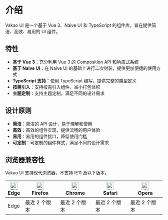 # 介绍

Vakao UI 是一个基于 Vue 3、Naive UI 和 TypeScript 的组件库，旨在提供简洁、高效、易用的 UI 组件。

## 特性

- **基于 Vue 3**：充分利用 Vue 3 的 Composition API 和响应式系统
- **基于 Naive UI**：在 Naive UI 的基础上进行二次封装，提供更加便捷的使用方式
- **TypeScript 支持**：使用 TypeScript 编写，提供完整的类型定义
- **按需引入**：支持按需引入组件，减小打包体积
- **主题定制**：支持主题定制，满足不同的设计需求

## 设计原则

- **简洁**：简洁的 API 设计，易于理解和使用
- **高效**：高效的组件实现，提供流畅的用户体验
- **易用**：易用的组件接口，降低使用门槛
- **可定制**：可定制的组件样式，满足不同的设计需求

## 浏览器兼容性

Vakao UI 支持现代浏览器，不支持 IE11 及以下版本。

| <img src="https://raw.githubusercontent.com/alrra/browser-logos/master/src/edge/edge_48x48.png" alt="Edge" width="24px" height="24px" /><br>Edge | <img src="https://raw.githubusercontent.com/alrra/browser-logos/master/src/firefox/firefox_48x48.png" alt="Firefox" width="24px" height="24px" /><br>Firefox | <img src="https://raw.githubusercontent.com/alrra/browser-logos/master/src/chrome/chrome_48x48.png" alt="Chrome" width="24px" height="24px" /><br>Chrome | <img src="https://raw.githubusercontent.com/alrra/browser-logos/master/src/safari/safari_48x48.png" alt="Safari" width="24px" height="24px" /><br>Safari | <img src="https://raw.githubusercontent.com/alrra/browser-logos/master/src/opera/opera_48x48.png" alt="Opera" width="24px" height="24px" /><br>Opera |
| --- | --- | --- | --- | --- |
| Edge | 最近 2 个版本 | 最近 2 个版本 | 最近 2 个版本 | 最近 2 个版本 |